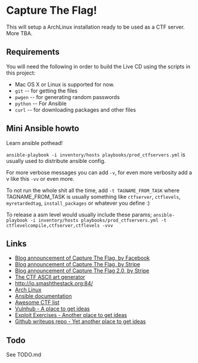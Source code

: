 Capture The Flag!
=================
This will setup a ArchLinux installation ready to be used as a CTF server.
More TBA.


Requirements
------------
You will need the following in order to build the Live CD using
the scripts in this project:

* Mac OS X or Linux is supported for now.
* `git` -- for getting the files
* `pwgen` -- for generating random passwords
* `python` -- For Ansible
* `curl` -- for downloading packages and other files

Mini Ansible howto
-------------------

Learn ansible pothead!

`ansible-playbook -i inventory/hosts playbooks/prod_ctfservers.yml` is usually used to distribute ansible config.

For more verbose messages you can add `-v`, for even more verbosity add a v like this `-vv` or even more.

To not run the whole shit all the time, add `-t TAGNAME_FROM_TASK` where TAGNAME_FROM_TASK is usually something like `ctfserver`, `ctflevels`, `myretardedtag`, `install_packages` or whatever you define :)

To release a asm level would usually include these params;
`ansible-playbook -i inventory/hosts playbooks/prod_ctfservers.yml -t ctflevelcompile,ctfserver,ctflevels -vvv`

Links
-----
* [Blog announcement of Capture The Flag, by Facebook](https://www.facebook.com/notes/facebook-ctf/facebook-ctf-is-now-open-source/525464774322241/)
* [Blog announcement of Capture The Flag, by Stripe](https://stripe.com/blog/capture-the-flag)
* [Blog announcement of Capture The Flag 2.0, by Stripe](https://stripe.com/blog/capture-the-flag-20)
* [The CTF ASCII art generator](http://patorjk.com/software/taag/#p=testall&f=Graffiti&t=CTF)
* http://io.smashthestack.org:84/
* [Arch Linux](https://www.archlinux.org/)
* [Ansible documentation](http://docs.ansible.com/)
* [Awesome CTF list](https://github.com/apsdehal/awesome-ctf)
* [Vulnhub - A place to get ideas](https://www.vulnhub.com/)
* [Exploit Exercises - Another place to get ideas](https://exploit-exercises.com/)
* [Github writeups repo - Yet another place to get ideas](https://github.com/smokeleeteveryday/CTF_WRITEUPS)


Todo
----
See TODO.md

